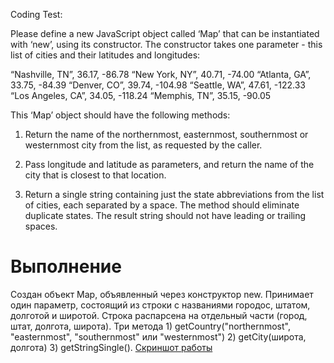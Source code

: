 Coding Test:

Please define a new JavaScript object called ‘Map’ that can be instantiated with ‘new’, using its constructor. The constructor takes one parameter - this list of cities and their latitudes and longitudes:

“Nashville, TN”, 36.17, -86.78
“New York, NY”, 40.71, -74.00
“Atlanta, GA”, 33.75, -84.39
“Denver, CO”, 39.74, -104.98
“Seattle, WA”, 47.61, -122.33
“Los Angeles, CA”, 34.05, -118.24
“Memphis, TN”, 35.15, -90.05

This ‘Map’ object should have the following methods:

1) Return the name of the northernmost, easternmost, southernmost or westernmost city from the list, as requested by the caller.

2) Pass longitude and latitude as parameters, and return the name of the city that is closest to that location.

3) Return a single string containing just the state abbreviations from the list of cities, each separated by a space. The method should eliminate duplicate states. The result string should not have leading or trailing spaces.

# Выполнение

Создан объект Map, объявленный через конструктор new. Принимает один параметр, состоящий из строки с названиями городос, штатом, долготой и широтой. Строка распарсена на отдельный части (город, штат, долгота, широта). Три метода 1) getCountry("northernmost", "easternmost", "southernmost" или "westernmost") 2) getCity(широта, долгота) 3) getStringSingle(). 
[Скриншот работы](https://drive.google.com/open?id=1zXYMa_RreO-uHEn6LbKkOrCjtXQErjef)
